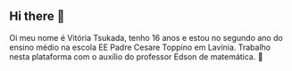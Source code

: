 ## Hi there 👋

Oi meu nome é Vitória Tsukada, tenho 16 anos e estou no segundo ano do ensino médio na escola EE Padre Cesare Toppino em Lavínia. Trabalho nesta plataforma com o auxílio do professor Edson de matemática. 👋
